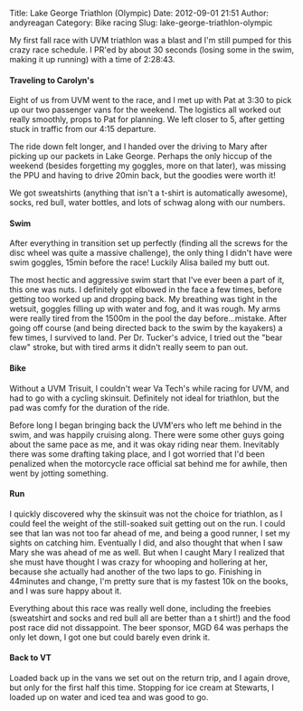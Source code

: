 Title: Lake George Triathlon (Olympic)
Date: 2012-09-01 21:51
Author: andyreagan
Category: Bike racing
Slug: lake-george-triathlon-olympic

My first fall race with UVM triathlon was a blast and I'm still pumped
for this crazy race schedule. I PR'ed by about 30 seconds (losing some
in the swim, making it up running) with a time of 2:28:43.

#### Traveling to Carolyn's

Eight of us from UVM went to the race, and I met up with Pat at 3:30 to
pick up our two passenger vans for the weekend. The logistics all worked
out really smoothly, props to Pat for planning. We left closer to 5,
after getting stuck in traffic from our 4:15 departure.

The ride down felt longer, and I handed over the driving to Mary after
picking up our packets in Lake George. Perhaps the only hiccup of the
weekend (besides forgetting my goggles, more on that later), was missing
the PPU and having to drive 20min back, but the goodies were worth it!

We got sweatshirts (anything that isn't a t-shirt is automatically
awesome), socks, red bull, water bottles, and lots of schwag along with
our numbers.

#### Swim

After everything in transition set up perfectly (finding all the screws
for the disc wheel was quite a massive challenge), the only thing I
didn't have were swim goggles, 15min before the race! Luckily Alisa
bailed my butt out.

The most hectic and aggressive swim start that I've ever been a part of
it, this one was nuts. I definitely got elbowed in the face a few times,
before getting too worked up and dropping back. My breathing was tight
in the wetsuit, goggles filling up with water and fog, and it was rough.
My arms were really tired from the 1500m in the pool the day
before...mistake. After going off course (and being directed back to the
swim by the kayakers) a few times, I survived to land. Per Dr. Tucker's
advice, I tried out the "bear claw" stroke, but with tired arms it
didn't really seem to pan out.

#### Bike

Without a UVM Trisuit, I couldn't wear Va Tech's while racing for UVM,
and had to go with a cycling skinsuit. Definitely not ideal for
triathlon, but the pad was comfy for the duration of the ride.

Before long I began bringing back the UVM'ers who left me behind in the
swim, and was happily cruising along. There were some other guys going
about the same pace as me, and it was okay riding near them. Inevitably
there was some drafting taking place, and I got worried that I'd been
penalized when the motorcycle race official sat behind me for awhile,
then went by jotting something.

#### Run

I quickly discovered why the skinsuit was not the choice for triathlon,
as I could feel the weight of the still-soaked suit getting out on the
run. I could see that Ian was not too far ahead of me, and being a good
runner, I set my sights on catching him. Eventually I did, and also
thought that when I saw Mary she was ahead of me as well. But when I
caught Mary I realized that she must have thought I was crazy for
whooping and hollering at her, because she actually had another of the
two laps to go. Finishing in 44minutes and change, I'm pretty sure that
is my fastest 10k on the books, and I was sure happy about it.

Everything about this race was really well done, including the freebies
(sweatshirt and socks and red bull all are better than a t shirt!) and
the food post race did not dissappoint. The beer sponsor, MGD 64 was
perhaps the only let down, I got one but could barely even drink it.

#### Back to VT

Loaded back up in the vans we set out on the return trip, and I again
drove, but only for the first half this time. Stopping for ice cream at
Stewarts, I loaded up on water and iced tea and was good to go.
